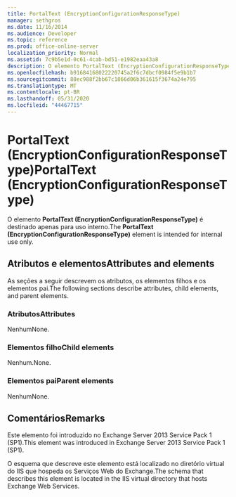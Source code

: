 ```yaml
---
title: PortalText (EncryptionConfigurationResponseType)
manager: sethgros
ms.date: 11/16/2014
ms.audience: Developer
ms.topic: reference
ms.prod: office-online-server
localization_priority: Normal
ms.assetid: 7c9b5e1d-0c61-4cab-bd51-e1982eaa43a8
description: O elemento PortalText (EncryptionConfigurationResponseType) é destinado apenas para uso interno.
ms.openlocfilehash: b91684168022220745a2f6c7dbcf0984f5e9b1b7
ms.sourcegitcommit: 88ec988f2bb67c1866d06b361615f3674a24e795
ms.translationtype: MT
ms.contentlocale: pt-BR
ms.lasthandoff: 05/31/2020
ms.locfileid: "44467715"
---
```

# <a name="portaltext-encryptionconfigurationresponsetype"></a><span data-ttu-id="80499-103">PortalText (EncryptionConfigurationResponseType)</span><span class="sxs-lookup"><span data-stu-id="80499-103">PortalText (EncryptionConfigurationResponseType)</span></span>

<span data-ttu-id="80499-104">O elemento **PortalText (EncryptionConfigurationResponseType)** é destinado apenas para uso interno.</span><span class="sxs-lookup"><span data-stu-id="80499-104">The **PortalText (EncryptionConfigurationResponseType)** element is intended for internal use only.</span></span> 

## <a name="attributes-and-elements"></a><span data-ttu-id="80499-105">Atributos e elementos</span><span class="sxs-lookup"><span data-stu-id="80499-105">Attributes and elements</span></span>

<span data-ttu-id="80499-106">As seções a seguir descrevem os atributos, os elementos filhos e os elementos pai.</span><span class="sxs-lookup"><span data-stu-id="80499-106">The following sections describe attributes, child elements, and parent elements.</span></span>
  
### <a name="attributes"></a><span data-ttu-id="80499-107">Atributos</span><span class="sxs-lookup"><span data-stu-id="80499-107">Attributes</span></span>

<span data-ttu-id="80499-108">Nenhum</span><span class="sxs-lookup"><span data-stu-id="80499-108">None.</span></span>
  
### <a name="child-elements"></a><span data-ttu-id="80499-109">Elementos filho</span><span class="sxs-lookup"><span data-stu-id="80499-109">Child elements</span></span>

<span data-ttu-id="80499-110">Nenhum.</span><span class="sxs-lookup"><span data-stu-id="80499-110">None.</span></span>
  
### <a name="parent-elements"></a><span data-ttu-id="80499-111">Elementos pai</span><span class="sxs-lookup"><span data-stu-id="80499-111">Parent elements</span></span>

<span data-ttu-id="80499-112">Nenhum</span><span class="sxs-lookup"><span data-stu-id="80499-112">None.</span></span>
  
## <a name="remarks"></a><span data-ttu-id="80499-113">Comentários</span><span class="sxs-lookup"><span data-stu-id="80499-113">Remarks</span></span>

<span data-ttu-id="80499-114">Este elemento foi introduzido no Exchange Server 2013 Service Pack 1 (SP1).</span><span class="sxs-lookup"><span data-stu-id="80499-114">This element was introduced in Exchange Server 2013 Service Pack 1 (SP1).</span></span>
  
<span data-ttu-id="80499-115">O esquema que descreve este elemento está localizado no diretório virtual do IIS que hospeda os Serviços Web do Exchange.</span><span class="sxs-lookup"><span data-stu-id="80499-115">The schema that describes this element is located in the IIS virtual directory that hosts Exchange Web Services.</span></span>
  

